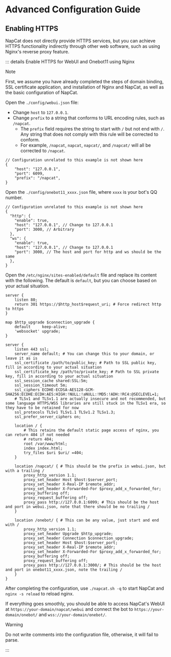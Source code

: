 # Advanced Configuration Guide

## Enabling HTTPS

NapCat does not directly provide HTTPS services, but you can achieve HTTPS functionality indirectly through other web software, such as using Nginx's reverse proxy feature.

::: details Enable HTTPS for WebUI and Onebot11 using Nginx

> [!NOTE]
> First, we assume you have already completed the steps of domain binding, SSL certificate application, and installation of Nginx and NapCat, as well as the basic configuration of NapCat.

Open the `./config/webui.json` file:
- Change `host` to `127.0.0.1`.
- Change `prefix` to a string that conforms to URL encoding rules, such as `/napcat`.
  - The `prefix` field requires the string to start with `/` but not end with `/`. Any string that does not comply with this rule will be corrected to conform.
  - For example, `/napcat`, `napcat`, `napcat/`, and `/napcat/` will all be corrected to `/napcat`.

```json5
// Configuration unrelated to this example is not shown here
{
    "host": "127.0.0.1",
    "port": 6099,
    "prefix": "/napcat",
}
```

Open the `./config/onebot11_xxxx.json` file, where `xxxx` is your bot's QQ number.

```json5
// Configuration unrelated to this example is not shown here
{
  "http": {
    "enable": true,
    "host": "127.0.0.1", // Change to 127.0.0.1
    "port": 3000, // Arbitrary
  },
  "ws": {
    "enable": true,
    "host": "127.0.0.1", // Change to 127.0.0.1
    "port": 3000, // The host and port for http and ws should be the same
  },
}
```

Open the `/etc/nginx/sites-enabled/default` file and replace its content with the following. The default is `default`, but you can choose based on your actual situation.

```nginx
server {
    listen 80;
    return 301 https://$http_host$request_uri; # Force redirect http to https
}

map $http_upgrade $connection_upgrade {
    default     keep-alive;
    'websocket' upgrade;
}

server {
    listen 443 ssl;
    server_name default; # You can change this to your domain, or leave it as is
    ssl_certificate /path/to/public_key; # Path to SSL public key, fill in according to your actual situation
    ssl_certificate_key /path/to/private_key; # Path to SSL private key, fill in according to your actual situation
    ssl_session_cache shared:SSL:5m;
    ssl_session_timeout 5m;
    ssl_ciphers ECDHE-ECDSA-AES128-GCM-SHA256:ECDHE:ECDH:AES:HIGH:!NULL:!aNULL:!MD5:!ADH:!RC4:@SECLEVEL=1;
    # TLSv1 and TLSv1.1 are actually insecure and not recommended, but some language HTTPS/WSS libraries are still stuck in the TLSv1 era, so they have to be retained for now
    ssl_protocols TLSv1 TLSv1.1 TLSv1.2 TLSv1.3;
    ssl_prefer_server_ciphers on;

    location / {
        # This retains the default static page access of nginx, you can return 404 if not needed
        # return 404;
        root /var/www/html;
        index index.html;
        try_files $uri $uri/ =404;
    }

    location /napcat/ { # This should be the prefix in webui.json, but with a trailing /
        proxy_http_version 1.1;
        proxy_set_header Host $host:$server_port;
        proxy_set_header X-Real-IP $remote_addr;
        proxy_set_header X-Forwarded-For $proxy_add_x_forwarded_for;
        proxy_buffering off;
        proxy_request_buffering off;
        proxy_pass http://127.0.0.1:6099; # This should be the host and port in webui.json, note that there should be no trailing /
    }

    location /onebot/ { # This can be any value, just start and end with /
        proxy_http_version 1.1;
        proxy_set_header Upgrade $http_upgrade;
        proxy_set_header Connection $connection_upgrade;
        proxy_set_header Host $host:$server_port;
        proxy_set_header X-Real-IP $remote_addr;
        proxy_set_header X-Forwarded-For $proxy_add_x_forwarded_for;
        proxy_buffering off;
        proxy_request_buffering off;
        proxy_pass http://127.0.0.1:3000/; # This should be the host and port in onebot11_xxxx.json, note the trailing /
    }
}
```

After completing the configuration, use `./napcat.sh -q` to start NapCat and `nginx -s reload` to reload nginx.

If everything goes smoothly, you should be able to access NapCat's WebUI at `https://your-domain/napcat/webui` and connect the bot to `https://your-domain/onebot/` and `wss://your-domain/onebot/`.

> [!WARNING]
> Do not write comments into the configuration file, otherwise, it will fail to parse.

:::
